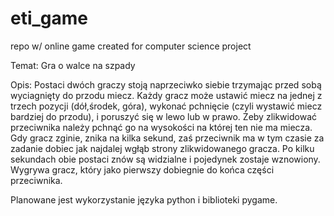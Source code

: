 # eti_game
repo w/ online game created for computer science project 

Temat: Gra o walce na szpady

Opis: Postaci dwóch graczy stoją naprzeciwko siebie trzymając przed sobą wyciagnięty do przodu miecz. 
Każdy gracz może ustawić miecz na jednej z trzech pozycji (dół,środek, góra), wykonać pchnięcie (czyli wystawić miecz bardziej do przodu), i poruszyć się w lewo lub w prawo.
Żeby zlikwidować przeciwnika należy pchnąć go na wysokości na której ten nie ma miecza. 
Gdy gracz zginie, znika na kilka sekund, zaś przeciwnik ma w tym czasie za zadanie dobiec jak najdalej wgłąb strony zlikwidowanego gracza. Po kilku sekundach obie postaci znów są widzialne i pojedynek zostaje wznowiony.
Wygrywa gracz, który jako pierwszy dobiegnie do końca części przeciwnika. 

Planowane jest wykorzystanie języka python i biblioteki pygame.
